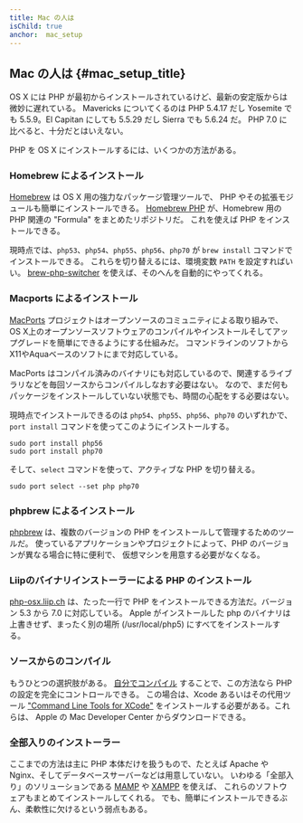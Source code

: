 ```yaml
---
title: Mac の人は
isChild: true
anchor:  mac_setup
---
```


## Mac の人は  {#mac_setup_title}

OS X には PHP が最初からインストールされているけど、最新の安定版からは微妙に遅れている。
Mavericks についてくるのは PHP 5.4.17 だし Yosemite でも 5.5.9。El Capitan にしても 5.5.29 だし
Sierra でも 5.6.24 だ。
PHP 7.0 に比べると、十分だとはいえない。

PHP を OS X にインストールするには、いくつかの方法がある。

### Homebrew によるインストール

[Homebrew] は OS X 用の強力なパッケージ管理ツールで、
PHP やその拡張モジュールも簡単にインストールできる。
[Homebrew PHP] が、Homebrew 用の PHP 関連の "Formula" をまとめたリポジトリだ。
これを使えば PHP をインストールできる。

現時点では、`php53`、`php54`、`php55`、`php56`、`php70` が `brew install` コマンドでインストールできる。
これらを切り替えるには、環境変数 `PATH` を設定すればいい。
[brew-php-switcher][brew-php-switcher] を使えば、そのへんを自動的にやってくれる。

### Macports によるインストール

[MacPorts] プロジェクトはオープンソースのコミュニティによる取り組みで、
OS X上のオープンソースソフトウェアのコンパイルやインストールそしてアップグレードを簡単にできるようにする仕組みだ。
コマンドラインのソフトからX11やAquaベースのソフトにまで対応している。

MacPorts はコンパイル済みのバイナリにも対応しているので、関連するライブラリなどを毎回ソースからコンパイルしなおす必要はない。
なので、まだ何もパッケージをインストールしていない状態でも、時間の心配をする必要はない。

現時点でインストールできるのは `php54`、`php55`、`php56`、`php70` のいずれかで、`port install` コマンドを使ってこのようにインストールする。

    sudo port install php56
    sudo port install php70

そして、`select` コマンドを使って、アクティブな PHP を切り替える。

    sudo port select --set php php70

### phpbrew によるインストール

[phpbrew] は、複数のバージョンの PHP をインストールして管理するためのツールだ。
使っているアプリケーションやプロジェクトによって、PHP のバージョンが異なる場合に特に便利で、
仮想マシンを用意する必要がなくなる。

### Liipのバイナリインストーラーによる PHP のインストール

[php-osx.liip.ch] は、たった一行で PHP をインストールできる方法だ。バージョン 5.3 から 7.0 に対応している。
Apple がインストールした php のバイナリは上書きせず、まったく別の場所 (/usr/local/php5) にすべてをインストールする。

### ソースからのコンパイル

もうひとつの選択肢がある。 [自分でコンパイル][mac-compile]
することで、この方法なら PHP の設定を完全にコントロールできる。
この場合は、Xcode あるいはその代用ツール ["Command Line Tools for XCode"]
をインストールする必要がある。これらは、 Apple の Mac Developer Center からダウンロードできる。

### 全部入りのインストーラー

ここまでの方法は主に PHP 本体だけを扱うもので、たとえば Apache や Nginx、そしてデータベースサーバーなどは用意していない。
いわゆる「全部入り」のソリューションである [MAMP][mamp-downloads] や [XAMPP][xampp] を使えば、
これらのソフトウェアもまとめてインストールしてくれる。
でも、簡単にインストールできるぶん、柔軟性に欠けるという弱点もある。

[Homebrew]: http://brew.sh/
[Homebrew PHP]: https://github.com/Homebrew/homebrew-php#installation
[MacPorts]: https://www.macports.org/install.php
[phpbrew]: https://github.com/phpbrew/phpbrew
[php-osx.liip.ch]: http://php-osx.liip.ch/
[mac-compile]: http://php.net/install.macosx.compile
[xcode-gcc-substitution]: https://github.com/kennethreitz/osx-gcc-installer
["Command Line Tools for XCode"]: https://developer.apple.com/downloads
[mamp-downloads]: http://www.mamp.info/en/downloads/
[xampp]: http://www.apachefriends.org/jp/xampp.html
[brew-php-switcher]: https://github.com/philcook/brew-php-switcher
